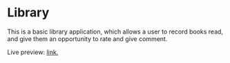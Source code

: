 # Library

This is a basic library application, which allows a user to record books read, and give them an opportunity to rate and give comment. 

Live preview: [link.](https://heykzhao.github.io/top_library/)